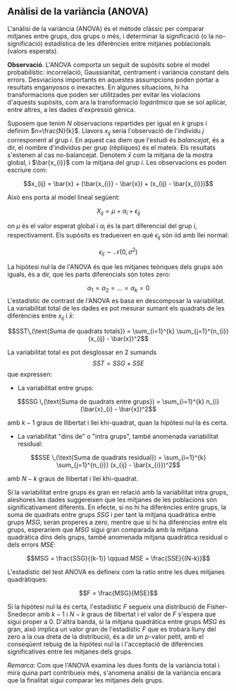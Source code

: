 ## Anàlisi de la variància (ANOVA)
L'anàlisi de la variància (ANOVA) és el mètode clàssic per comparar mitjanes entre grups, dos grups o més, i determinar la significació (o la no-significació) estadística  de les diferències entre mitjanes poblacionals (valors esperats).

**Observació**. L'ANOVA comporta un seguit de supòsits sobre el model probabilístic: incorrelació, Gaussianitat, centrament i variància constant dels errors.  Desviacions importants en aquestes assumpcions poden portar a resultats enganyosos o inexactes.  En algunes situacions, hi ha transformacions que poden ser utilitzades per evitar les violacions d'aquests supòsits, com ara la transformació *logarítmica*  que se sol aplicar, entre altres, a les dades d'expressió gènica.

Suposem que tenim $N$ observacions repartides per igual en $k$ grups i definim $n=\frac{N}{k}$. Llavors $x_{ij}$ seria l'observació de l'individu $j$ corresponent al grup $i$. En aquest cas diem que l'estudi és *balancejat*, és a dir, el nombre d'individus per grup (rèpliques) és el mateix. Els resultats s'estenen al cas no-balancejat. Denotem $\bar{x}$ com la mitjana de la mostra global, i $\bar{x_{i}}$ com la mitjana del grup $i$. Les observacions es poden escriure com:

$$x_{ij} = \bar{x} + (\bar{x_{i}} - \bar{x}) + (x_{ij} - \bar{x_{i}})$$

Això ens porta al model lineal següent:

$$X_{ij} = \mu + \alpha_{i} + \epsilon_{ij}$$

on $\mu$ és el valor esperat global i $\alpha_{i}$ és la part diferencial del grup $i$, respectivament. Els supòsits es tradueixen en què $\epsilon_{ij}$ són iid amb llei normal:

$$\epsilon_{ij} \sim \mathcal{N}(0,\,\sigma^{2})$$

La hipòtesi nul·la de l'ANOVA és que les mitjanes teòriques dels grups són iguals, és a dir, que les parts diferencials són totes zero:

$$\alpha_1 = \alpha_2 = ... = \alpha_k=0$$
L'estadístic de contrast de l'ANOVA es basa en descomposar la variabilitat. La variabilitat total de les dades es pot mesurar sumant els quadrats de les diferències entre $x_{ij}$ i $\bar{x}$:


$$SST\,(\text{Suma de quadrats totals}) = \sum_{i=1}^{k} \sum_{j=1}^{n_{i}} (x_{ij} - \bar{x})^2$$

La variabilitat total es pot desglossar en 2 sumands 
$$SST = SSG + SSE$$
que expressen:

- La variabilitat entre grups:

$$SSG \,(\text{Suma de quadrats entre grups}) = \sum_{i=1}^{k} n_{i}(\bar{x}_{i} - \bar{x})^2$$

amb $k-1$ graus de llibertat i llei khi-quadrat, quan la hipòtesi nul·la és certa.

- La variabilitat "dins de" o "intra grups", també anomenada variabilitat residual:

$$SSE \,(\text{Suma de quadrats residual}) = \sum_{i=1}^{k} \sum_{j=1}^{n_{i}} (x_{ij} - \bar{x_{i}})^2$$

amb $N-k$ graus de llibertat i llei khi-quadrat.

Si la variabilitat entre grups és gran en relació amb la variabilitat intra grups, aleshores les dades suggereixen que les mitjanes de les poblacions són significativament diferents. En efecte, si no hi ha diferències entre grups, la suma de quadrats entre grups $SSG$ i per tant la mitjana quadràtica entre grups $MSG$, seran properes a zero, mentre que si hi ha  diferències entre els grups, esperaríem que $MSG$ sigui gran comparada amb la mitjana quadràtica dins dels grups, també anomenada mitjana quadràtica residual o dels errors $MSE$:

$$MSG = \frac{SSG}{(k-1)} \qquad MSE = \frac{SSE}{(N-k)}$$


L'estadístic del test ANOVA es defineix com la ratio entre les dues mitjanes quadràtiques:

$$F = \frac{MSG}{MSE}$$

Si la hipòtesi nul·la és certa, l'estadístic $F$ segueix una distribució de Fisher-Snedecor amb $k-1$ i $N-k$ graus de llibertat i el valor de  $F$ s'espera que sigui proper a 0. D'altra banda, si la mitjana quadràtica entre grups $MSG$ és gran, això implica un valor gran de l'estadístic $F$ que es trobarà lluny del zero a la cua dreta de la distribució, és a dir un $p$-valor petit, amb el conseqüent rebuig de la hipòtesi nul·la i l'acceptació de diferències significatives entre les mitjanes dels grups. 

*Remarca:* Com que l'ANOVA examina les dues fonts de la variància total i mira quina part contribueix més, s'anomena anàlisi de la variància encara que la finalitat sigui comparar les mitjanes dels grups.
